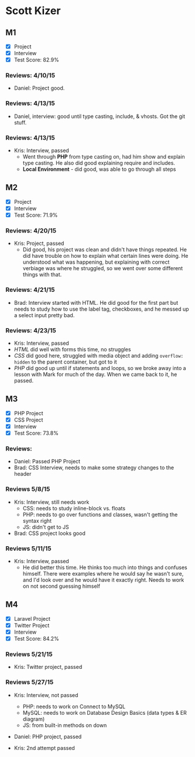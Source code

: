 # Scott Kizer

## M1

- [x] Project
- [x] Interview
- [x] Test Score: 82.9%

### Reviews: 4/10/15
- Daniel: Project good. 

### Reviews: 4/13/15
- Daniel, interview: good until type casting, include, & vhosts. Got the git stuff. 

### Reviews: 4/13/15
- Kris: Interview, passed
  - Went through **PHP** from type casting on, had him show and explain type casting. He also did good explaining require and includes. 
  - **Local Environment** - did good, was able to go through all steps

## M2

- [x] Project
- [x] Interview
- [x] Test Score: 71.9%

### Reviews: 4/20/15
- Kris: Project, passed
  - Did good, his project was clean and didn't have things repeated. He did have trouble on how to explain what certain lines were doing. He understood what was happening, but explaining with correct verbiage was where he struggled, so we went over some different things with that. 

### Reviews: 4/21/15

- Brad: Interview started with HTML. He did good for the first part but needs to study how to use the label tag, checkboxes, and he messed up a select input pretty bad.

### Reviews: 4/23/15
- Kris: Interview, passed
- *HTML* did well with forms this time, no struggles
- *CSS* did good here, struggled with media object and adding `overflow: hidden` to the parent container, but got to it
- *PHP* did good up until if statements and loops, so we broke away into a lesson with Mark for much of the day. When we came back to it, he passed. 


## M3

- [x] PHP Project
- [x] CSS Project
- [x] Interview
- [x] Test Score: 73.8%
 
### Reviews:
- Daniel: Passed PHP Project
- Brad: CSS Interview, needs to make some strategy changes to the header

### Reviews 5/8/15
- Kris: Interview, still needs work
  - CSS: needs to study inline-block vs. floats
  - PHP: needs to go over functions and classes, wasn't getting the syntax right
  - JS: didn't get to JS
- Brad: CSS project looks good

### Reviews 5/11/15
- Kris: Interview, passed
  - He did better this time. He thinks too much into things and confuses himself. There were examples where he would say he wasn't sure, and I'd look over and he would have it exactly right. Needs to work on not second guessing himself

## M4

- [x] Laravel Project
- [x] Twitter Project
- [x] Interview
- [x] Test Score: 84.2%

### Reviews 5/21/15
- Kris: Twitter project, passed

### Reviews 5/27/15
- Kris: Interview, not passed
  - PHP: needs to work on Connect to MySQL
  - MySQL: needs to work on Database Design Basics (data types & ER diagram)
  - JS: from built-in methods on down
  
- Daniel: PHP project, passed

- Kris: 2nd attempt passed

